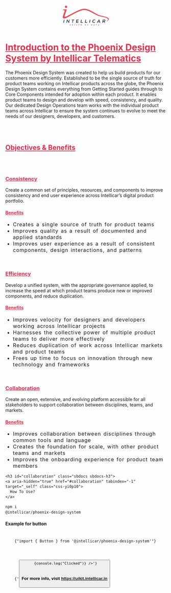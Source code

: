 <div class="sbdocs sbdocs-content">
  <div class="logo" style="display: flex;align-items: center;justify-content: center;margin-bottom: 3rem;">
    <img width="30%" src="https://github.com/intellicar/phoenix-design-system/raw/main/public/intellicar.png" alt="Intellicar" />
  </div>
	<h1 id="introduction-to-the-intellicar-design-system" class="sbdocs sbdocs-h1">
    <a style="color: #E62F4D !important" aria-hidden="true" href="#introduction-to-the-intellicar-design-system" tabindex="-1" target="_self" class="css-yi0p10">
      Introduction to the Phoenix Design System by Intellicar Telematics
    </a>
  </h1>
	<p class="sbdocs sbdocs-p">
    The Phoenix Design System was created to help us build products for our customers more efficiently. Established to be the single source of truth for product teams working on Intellicar products across the globe, the Phoenix Design System contains everything from Getting Started guides through to Core Components intended for adoption within each product. It enables product teams to design and develop with speed, consistency, and quality. Our dedicated Design Operations team works with the individual product teams across Intellicar to ensure the system continues to evolve to meet the needs of our designers, developers, and customers.
  </p>
  <br /><br />
	<h2 id="objectives--benefits" class="sbdocs sbdocs-h2">
    <a style="color: #E62F4D !important" aria-hidden="true" href="#objectives--benefits" tabindex="-1" target="_self" class="css-yi0p10">
      Objectives &amp; Benefits
    </a>
  </h2>
  <br /><br />
	<h3 id="consistency" class="sbdocs sbdocs-h3">
    <a style="color: #E62F4D !important" aria-hidden="true" href="#consistency" tabindex="-1" target="_self" class="css-yi0p10">
      Consistency
    </a>
  </h3>
	<p class="sbdocs sbdocs-p">
    Create a common set of principles, resources, and components to improve consistency and end user experience across Intellicar’s digital product portfolio.
  </p>
	<h4 id="benefits" class="sbdocs sbdocs-h4">
    <a style="color: #E62F4D !important" aria-hidden="true" href="#benefits" tabindex="-1" target="_self" class="css-yi0p10">
      Benefits
    </a>
  </h4>
	<ul class="sbdocs sbdocs-ul">
		<li class="sbdocs sbdocs-li" style="font-size: 1rem;letter-spacing: 1px;word-spacing: 2px;">Creates a single source of truth for product teams</li>
		<li class="sbdocs sbdocs-li" style="font-size: 1rem;letter-spacing: 1px;word-spacing: 2px;">Improves quality as a result of documented and applied standards</li>
		<li class="sbdocs sbdocs-li" style="font-size: 1rem;letter-spacing: 1px;word-spacing: 2px;">Improves user experience as a result of consistent components, design interactions, and patterns</li>
	</ul>
  <br />
	<h3 id="efficiency" class="sbdocs sbdocs-h3">
    <a style="color: #E62F4D !important" aria-hidden="true" href="#efficiency" tabindex="-1" target="_self" class="css-yi0p10">
      Efficiency
    </a>
  </h3>
	<p class="sbdocs sbdocs-p css-h1r25o">Develop a unified system, with the appropriate governance applied, to increase the speed at which product teams produce new or improved components, and reduce duplication.</p>
	<h4 id="benefits-1" class="sbdocs sbdocs-h4">
    <a style="color: #E62F4D !important" aria-hidden="true" href="#benefits-1" tabindex="-1" target="_self" class="css-yi0p10">
      Benefits
    </a>
  </h4>
	<ul class="sbdocs sbdocs-ul css-6w1349">
		<li class="sbdocs sbdocs-li" style="font-size: 1rem;letter-spacing: 1px;word-spacing: 2px;">Improves velocity for designers and developers working across Intellicar projects</li>
		<li class="sbdocs sbdocs-li" style="font-size: 1rem;letter-spacing: 1px;word-spacing: 2px;">Harnesses the collective power of multiple product teams to deliver more effectively</li>
		<li class="sbdocs sbdocs-li" style="font-size: 1rem;letter-spacing: 1px;word-spacing: 2px;">Reduces duplication of work across Intellicar markets and product teams</li>
		<li class="sbdocs sbdocs-li" style="font-size: 1rem;letter-spacing: 1px;word-spacing: 2px;">Frees up time to focus on innovation through new technology and frameworks</li>
	</ul>
  <br />
	<h3 id="collaboration" class="sbdocs sbdocs-h3">
    <a style="color: #E62F4D !important" aria-hidden="true" href="#collaboration" tabindex="-1" target="_self" class="css-yi0p10">
      Collaboration
    </a>
  </h3>
	<p class="sbdocs sbdocs-p css-h1r25o">Create an open, extensive, and evolving platform accessible for all stakeholders to support collaboration between disciplines, teams, and markets.</p>
	<h4 id="benefits-2" class="sbdocs sbdocs-h4 css-hsks4z">
    <a style="color: #E62F4D !important" aria-hidden="true" href="#benefits-2" tabindex="-1" target="_self" class="css-yi0p10">
      Benefits
    </a>
  </h4>
	<ul class="sbdocs sbdocs-ul css-6w1349">
		<li class="sbdocs sbdocs-li" style="font-size: 1rem;letter-spacing: 1px;word-spacing: 2px;">Improves collaboration between disciplines through common tools and language</li>
		<li class="sbdocs sbdocs-li" style="font-size: 1rem;letter-spacing: 1px;word-spacing: 2px;">Creates the foundation for scale, with other product teams and markets</li>
		<li class="sbdocs sbdocs-li" style="font-size: 1rem;letter-spacing: 1px;word-spacing: 2px;">Improves the onboarding experience for product team members</li>
	</ul>

    <h3 id="collaboration" class="sbdocs sbdocs-h3">
    <a aria-hidden="true" href="#collaboration" tabindex="-1" target="_self" class="css-yi0p10">
      How To Use?
    </a>
  </h3>

  <code class="sbdocs sbdocs-p css-h1r25o">npm i @intellicar/phoenix-design-system</code>
  <h4 id="benefits-2" class="sbdocs sbdocs-h4 css-hsks4z"><a>Example for button</a></h4>

  <code>
    {"import { Button } from '@intellicar/phoenix-design-system'"}
  </code>
  <br />
  <br />
  <code>
    {'<Button label="Click Me!" onClick: () => {console.log("Clicked")} />'}
  </code>

  <h4>For more info, visit <a href="https://uikit.intellicar.in" target="_blank">https://uikit.intellicar.in</a></h4>
</div>
